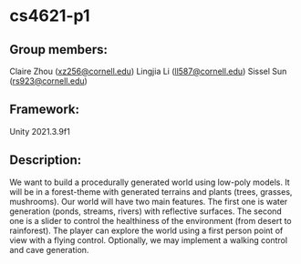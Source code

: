 # cs4621-p1

## Group members:
Claire Zhou (xz256@cornell.edu)
Lingjia Li (ll587@cornell.edu)
Sissel Sun (rs923@cornell.edu)

## Framework:

Unity 2021.3.9f1

## Description:

We want to build a procedurally generated world using low-poly models. It will be in a forest-theme with generated terrains and plants (trees, grasses, mushrooms). Our world will have two main features. The first one is water generation (ponds, streams, rivers) with reflective surfaces. The second one is a slider to control the healthiness of the environment (from desert to rainforest). The player can explore the world using a first person point of view with a flying control. Optionally, we may implement a walking control and cave generation.
